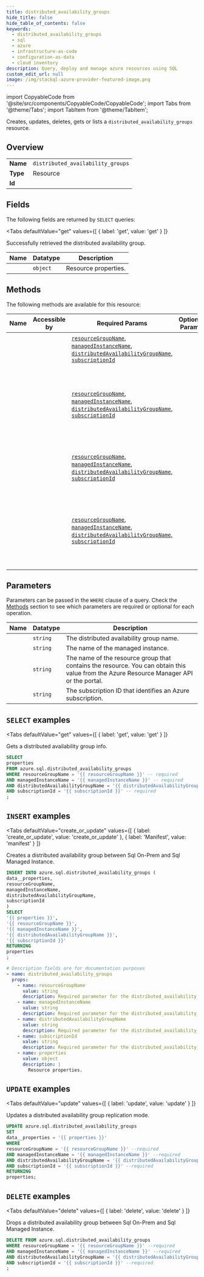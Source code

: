 ```yaml
--- 
title: distributed_availability_groups
hide_title: false
hide_table_of_contents: false
keywords:
  - distributed_availability_groups
  - sql
  - azure
  - infrastructure-as-code
  - configuration-as-data
  - cloud inventory
description: Query, deploy and manage azure resources using SQL
custom_edit_url: null
image: /img/stackql-azure-provider-featured-image.png
---
```


import CopyableCode from '@site/src/components/CopyableCode/CopyableCode';
import Tabs from '@theme/Tabs';
import TabItem from '@theme/TabItem';

Creates, updates, deletes, gets or lists a <code>distributed_availability_groups</code> resource.

## Overview
<table><tbody>
<tr><td><b>Name</b></td><td><code>distributed_availability_groups</code></td></tr>
<tr><td><b>Type</b></td><td>Resource</td></tr>
<tr><td><b>Id</b></td><td><CopyableCode code="azure.sql.distributed_availability_groups" /></td></tr>
</tbody></table>

## Fields

The following fields are returned by `SELECT` queries:

<Tabs
    defaultValue="get"
    values={[
        { label: 'get', value: 'get' }
    ]}
>
<TabItem value="get">

Successfully retrieved the distributed availability group.

<table>
<thead>
    <tr>
    <th>Name</th>
    <th>Datatype</th>
    <th>Description</th>
    </tr>
</thead>
<tbody>
<tr>
    <td><CopyableCode code="properties" /></td>
    <td><code>object</code></td>
    <td>Resource properties.</td>
</tr>
</tbody>
</table>
</TabItem>
</Tabs>

## Methods

The following methods are available for this resource:

<table>
<thead>
    <tr>
    <th>Name</th>
    <th>Accessible by</th>
    <th>Required Params</th>
    <th>Optional Params</th>
    <th>Description</th>
    </tr>
</thead>
<tbody>
<tr>
    <td><a href="#get"><CopyableCode code="get" /></a></td>
    <td><CopyableCode code="select" /></td>
    <td><a href="#parameter-resourceGroupName"><code>resourceGroupName</code></a>, <a href="#parameter-managedInstanceName"><code>managedInstanceName</code></a>, <a href="#parameter-distributedAvailabilityGroupName"><code>distributedAvailabilityGroupName</code></a>, <a href="#parameter-subscriptionId"><code>subscriptionId</code></a></td>
    <td></td>
    <td>Gets a distributed availability group info.</td>
</tr>
<tr>
    <td><a href="#create_or_update"><CopyableCode code="create_or_update" /></a></td>
    <td><CopyableCode code="insert" /></td>
    <td><a href="#parameter-resourceGroupName"><code>resourceGroupName</code></a>, <a href="#parameter-managedInstanceName"><code>managedInstanceName</code></a>, <a href="#parameter-distributedAvailabilityGroupName"><code>distributedAvailabilityGroupName</code></a>, <a href="#parameter-subscriptionId"><code>subscriptionId</code></a></td>
    <td></td>
    <td>Creates a distributed availability group between Sql On-Prem and Sql Managed Instance.</td>
</tr>
<tr>
    <td><a href="#update"><CopyableCode code="update" /></a></td>
    <td><CopyableCode code="update" /></td>
    <td><a href="#parameter-resourceGroupName"><code>resourceGroupName</code></a>, <a href="#parameter-managedInstanceName"><code>managedInstanceName</code></a>, <a href="#parameter-distributedAvailabilityGroupName"><code>distributedAvailabilityGroupName</code></a>, <a href="#parameter-subscriptionId"><code>subscriptionId</code></a></td>
    <td></td>
    <td>Updates a distributed availability group replication mode.</td>
</tr>
<tr>
    <td><a href="#delete"><CopyableCode code="delete" /></a></td>
    <td><CopyableCode code="delete" /></td>
    <td><a href="#parameter-resourceGroupName"><code>resourceGroupName</code></a>, <a href="#parameter-managedInstanceName"><code>managedInstanceName</code></a>, <a href="#parameter-distributedAvailabilityGroupName"><code>distributedAvailabilityGroupName</code></a>, <a href="#parameter-subscriptionId"><code>subscriptionId</code></a></td>
    <td></td>
    <td>Drops a distributed availability group between Sql On-Prem and Sql Managed Instance.</td>
</tr>
</tbody>
</table>

## Parameters

Parameters can be passed in the `WHERE` clause of a query. Check the [Methods](#methods) section to see which parameters are required or optional for each operation.

<table>
<thead>
    <tr>
    <th>Name</th>
    <th>Datatype</th>
    <th>Description</th>
    </tr>
</thead>
<tbody>
<tr id="parameter-distributedAvailabilityGroupName">
    <td><CopyableCode code="distributedAvailabilityGroupName" /></td>
    <td><code>string</code></td>
    <td>The distributed availability group name.</td>
</tr>
<tr id="parameter-managedInstanceName">
    <td><CopyableCode code="managedInstanceName" /></td>
    <td><code>string</code></td>
    <td>The name of the managed instance.</td>
</tr>
<tr id="parameter-resourceGroupName">
    <td><CopyableCode code="resourceGroupName" /></td>
    <td><code>string</code></td>
    <td>The name of the resource group that contains the resource. You can obtain this value from the Azure Resource Manager API or the portal.</td>
</tr>
<tr id="parameter-subscriptionId">
    <td><CopyableCode code="subscriptionId" /></td>
    <td><code>string</code></td>
    <td>The subscription ID that identifies an Azure subscription.</td>
</tr>
</tbody>
</table>

## `SELECT` examples

<Tabs
    defaultValue="get"
    values={[
        { label: 'get', value: 'get' }
    ]}
>
<TabItem value="get">

Gets a distributed availability group info.

```sql
SELECT
properties
FROM azure.sql.distributed_availability_groups
WHERE resourceGroupName = '{{ resourceGroupName }}' -- required
AND managedInstanceName = '{{ managedInstanceName }}' -- required
AND distributedAvailabilityGroupName = '{{ distributedAvailabilityGroupName }}' -- required
AND subscriptionId = '{{ subscriptionId }}' -- required
;
```
</TabItem>
</Tabs>


## `INSERT` examples

<Tabs
    defaultValue="create_or_update"
    values={[
        { label: 'create_or_update', value: 'create_or_update' },
        { label: 'Manifest', value: 'manifest' }
    ]}
>
<TabItem value="create_or_update">

Creates a distributed availability group between Sql On-Prem and Sql Managed Instance.

```sql
INSERT INTO azure.sql.distributed_availability_groups (
data__properties,
resourceGroupName,
managedInstanceName,
distributedAvailabilityGroupName,
subscriptionId
)
SELECT 
'{{ properties }}',
'{{ resourceGroupName }}',
'{{ managedInstanceName }}',
'{{ distributedAvailabilityGroupName }}',
'{{ subscriptionId }}'
RETURNING
properties
;
```
</TabItem>
<TabItem value="manifest">

```yaml
# Description fields are for documentation purposes
- name: distributed_availability_groups
  props:
    - name: resourceGroupName
      value: string
      description: Required parameter for the distributed_availability_groups resource.
    - name: managedInstanceName
      value: string
      description: Required parameter for the distributed_availability_groups resource.
    - name: distributedAvailabilityGroupName
      value: string
      description: Required parameter for the distributed_availability_groups resource.
    - name: subscriptionId
      value: string
      description: Required parameter for the distributed_availability_groups resource.
    - name: properties
      value: object
      description: |
        Resource properties.
```
</TabItem>
</Tabs>


## `UPDATE` examples

<Tabs
    defaultValue="update"
    values={[
        { label: 'update', value: 'update' }
    ]}
>
<TabItem value="update">

Updates a distributed availability group replication mode.

```sql
UPDATE azure.sql.distributed_availability_groups
SET 
data__properties = '{{ properties }}'
WHERE 
resourceGroupName = '{{ resourceGroupName }}' --required
AND managedInstanceName = '{{ managedInstanceName }}' --required
AND distributedAvailabilityGroupName = '{{ distributedAvailabilityGroupName }}' --required
AND subscriptionId = '{{ subscriptionId }}' --required
RETURNING
properties;
```
</TabItem>
</Tabs>


## `DELETE` examples

<Tabs
    defaultValue="delete"
    values={[
        { label: 'delete', value: 'delete' }
    ]}
>
<TabItem value="delete">

Drops a distributed availability group between Sql On-Prem and Sql Managed Instance.

```sql
DELETE FROM azure.sql.distributed_availability_groups
WHERE resourceGroupName = '{{ resourceGroupName }}' --required
AND managedInstanceName = '{{ managedInstanceName }}' --required
AND distributedAvailabilityGroupName = '{{ distributedAvailabilityGroupName }}' --required
AND subscriptionId = '{{ subscriptionId }}' --required
;
```
</TabItem>
</Tabs>
